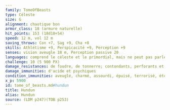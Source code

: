 ```yaml
---
family: TomeOfBeasts
type: Céleste
size: G
alignment: chaotique bon
armor_class: 18 (armure naturelle)
hit_points: 153 (18d10+54)
speed: 12 m, vol 12 m
saving_throws: Con +7, Sag +9, Cha +8
skills: Athlétisme +9, Perspicacité +9, Perception +9
senses: vision aveugle 18 m, Perception passive 20
languages: comprend le céleste et le primordial, mais ne peut pas parler de façon intelligible
challenge: 10 (5 900 PX)
damage_resistances: de foudre, de tonnerre; contondants, perforants et tranchants issus d'armes non magiques
damage_immunities: d'acide et psychiques
condition_immunities: aveuglé, charmé, assourdi, épuisé, terrorisé, étourdi, inconscient
x_p: 5900
id: tome_of_beasts.md#hundun
title: Hundun
alias: Hundun
source: (LDM p247)(TOB p253)
---
```



